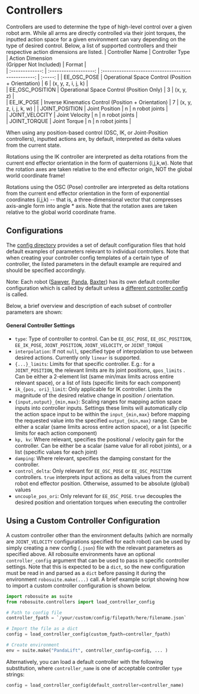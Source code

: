 # Controllers  
  Controllers are used to determine the type of high-level control over a given robot arm. While all arms are directly controlled via their joint torques, the inputted action space for a given environment can vary depending on the type of desired control. Below, a list of supported controllers and their respective action dimensions are listed.
| Controller Name |   Controller Type			| 			Action Dimension<br>(Gripper Not Included)    |  Format |  
| :-------------: | :-------------------: | :-------------------------------------------------: | :-----: |
| EE_OSC_POSE     |   Operational Space Control (Position + Orientation)   | 6 | (x, y, z, i, j, k)    |  
| EE_OSC_POSITION |   Operational Space Control (Position Only)            | 3 | (x, y, z)             |  
| EE_IK_POSE      |   Inverse Kinematics Control (Position + Orientation)  | 7 | (x, y, z, i, j, k, w) |
| JOINT_POSITION  |   Joint Position                                                    | n | n robot joints        |  
| JOINT_VELOCITY  |   Joint Velocity                                                    | n | n robot joints        |  
| JOINT_TORQUE    |   Joint Torque                                                      | n | n robot joints        |  

When using any position-based control (OSC, IK, or Joint-Position controllers), inputted actions are, by default,
interpreted as delta values from the current state.

Rotations using the IK controller are interpreted as delta rotations from the current end effector orientation in the
form of quaternions (i,j,k,w). Note that the rotation axes are taken relative to the end effector origin, NOT the global
world coordinate frame!

Rotations using the OSC (Pose) controller are interpreted as delta rotations from the current end effector orientation
in the form of exponential coordinates (i,j,k) -- that is, a three-dimensional vector that compresses axis-angle form
into angle * axis. Note that the rotation axes are taken relative to the global world coordinate frame.

## Configurations
The [config directory](config) provides a set of default configuration files that hold default examples of parameters relevant to individual controllers. Note that when creating your controller config templates of a certain type of controller, the listed parameters in the default example are required and should be specified accordingly.

Note: Each robot ([Sawyer](config/default_sawyer.json), [Panda](config/default_panda.json), [Baxter](config/default_baxter.json)) has its own default controller configuration which is called by default unless a [different controller config](#using-a-custom-controller-configuration) is called.

Below, a brief overview and description of each subset of controller parameters are shown:

#### General Controller Settings  
* `type`: Type of controller to control. Can be `EE_OSC_POSE`, `EE_OSC_POSITION`, `EE_IK_POSE`, `JOINT_POSITION`, `JOINT_VELOCITY`, or `JOINT_TORQUE`
* `interpolation`: If not `null`, specified type of interpolation to use between desired actions. Currently only `linear` is supported. 
* `{...}_limits`: Limits for that specific controller. E.g.: for a `JOINT_POSITION`, the relevant limits are its joint positions, `qpos_limits` . Can be either a 2-element list (same min/max limits across entire relevant space), or a list of lists (specific limits for each component)
* `ik_{pos, ori}_limit`: Only applicable for IK controller. Limits the magnitude of the desired relative change in position / orientation.
* `{input,output}_{min,max}`: Scaling ranges for mapping action space inputs into controller inputs. Settings these limits will automatically clip the action space input to be within the `input_{min,max}` before mapping the requested value into the specified `output_{min,max}` range. Can be either a scalar (same limits across entire action space), or a list (specific limits for each action component)
* `kp, kv`: Where relevant, specifies the positional / velocity gain for the controller. Can be either be a scalar (same value for all robot joints), or a list (specific values for each joint)
* `damping`: Where relevant, specifies the damping constant for the controller.
* `control_delta`: Only relevant for `EE_OSC_POSE` or `EE_OSC_POSITION` controllers. `true` interprets input actions as delta values from the current robot end effector position. Otherwise, assumed to be absolute (global) values
* `uncouple_pos_ori`: Only relevant for `EE_OSC_POSE`. `true` decouples the desired position and orientation torques when executing the controller

## Using a Custom Controller Configuration
A custom controller other than the environment defaults (which are normally are `JOINT_VELOCITY` configurations specified for each robot) can be used by simply creating a new config (`.json`) file with the relevant parameters as specified above. All robosuite environments have an optional `controller_config` argument that can be used to pass in specific controller settings. Note that this is expected to be a `dict`, so the new configuration must be read in and parsed as a `dict` before passing it during the environment `robosuite.make(...)` call. A brief example script showing how to import a custom controller configuration is shown below.

```python
import robosuite as suite
from robosuite.controllers import load_controller_config

# Path to config file
controller_fpath = `/your/custom/config/filepath/here/filename.json`

# Import the file as a dict
config = load_controller_config(custom_fpath=controller_fpath)

# Create environment
env = suite.make("PandaLift", controller_config=config, ... )
```

Alternatively, you can load a default controller with the following substitution, where `controller_name` is one of acceptable controller `type` strings:
```python
config = load_controller_config(default_controller=controller_name)
```
